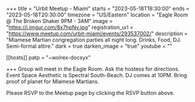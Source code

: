 +++
title = "Urbit Meetup - Miami"
starts = "2023-05-18T18:30:00"
ends = "2023-05-18T20:30:00"
timezone = "US/Eastern"
location = "Eagle Room @ The Broken Shaker 9PM - 3AM"
image = "https://i.imgur.com/8x7hpNv.jpg"
registration_url = "https://www.meetup.com/urbit-miami/events/293537002/"
description = "Miamese Martian congregation parties all night long. Drinks, Food, DJ. Semi-formal attire."
dark = true
darken_image = "true"
youtube = ""

[[hosts]]
patp = "~wolrex-docsyx"

+++
Group will meet in the Eagle Room. Ask the hostess for directions. Event Space Aesthetic is Spectral South-Beach. DJ comes at 10PM. Bring proof of planet for Miamese Martians.

Please RSVP to the Meetup page by clicking the RSVP button above.
